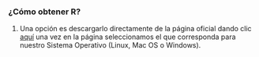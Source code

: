 



### ¿Cómo obtener R? 

1. Una opción es descargarlo directamente de la página oficial dando clic [aquí](https://cran.r-project.org/) una vez en la página seleccionamos el que corresponda para nuestro Sistema Operativo (Linux, Mac OS o Windows).



